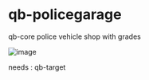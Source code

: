 # qb-policegarage

qb-core police vehicle shop with grades

![image](https://user-images.githubusercontent.com/89742984/179356705-376bb6f8-3b4e-4eeb-bdda-1a2ead1fb043.png)

needs : qb-target
